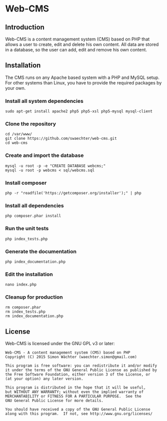 # Web-CMS

## Introduction

Web-CMS is a content management system (CMS) based on PHP that allows a user to create, edit and delete his own content. All data are stored in a database, so the user can add, edit and remove his own content.

## Installation

The CMS runs on any Apache based system with a PHP and MySQL setup. For other systems than Linux, you have to provide the required packages by your own.

### Install all system dependencies

	sudo apt-get install apache2 php5 php5-xsl php5-mysql mysql-client

### Clone the repository

	cd /var/www/
	git clone https://github.com/swaechter/web-cms.git
	cd web-cms

### Create and import the database

	mysql -u root -p -e "CREATE DATABASE webcms;"
	mysql -u root -p webcms < sql/webcms.sql

### Install composer

	php -r "readfile('https://getcomposer.org/installer');" | php

### Install all dependencies

	php composer.phar install

### Run the unit tests

	php index_tests.php

### Generate the documentation

	php index_documentation.php

### Edit the installation

	nano index.php

### Cleanup for production

	rm composer.phar
	rm index_tests.php
	rm index_documentation.php

## License

Web-CMS is licensed under the GNU GPL v3 or later:

	Web-CMS - A content management system (CMS) based on PHP
	Copyright (C) 2015 Simon Wächter (waechter.simon@gmail.com)
	
	This program is free software: you can redistribute it and/or modify
	it under the terms of the GNU General Public License as published by
	the Free Software Foundation, either version 3 of the License, or
	(at your option) any later version.
	
	This program is distributed in the hope that it will be useful,
	but WITHOUT ANY WARRANTY; without even the implied warranty of
	MERCHANTABILITY or FITNESS FOR A PARTICULAR PURPOSE.  See the
	GNU General Public License for more details.
	
	You should have received a copy of the GNU General Public License
	along with this program.  If not, see http://www.gnu.org/licenses/
